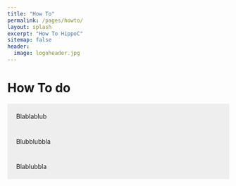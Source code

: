 ```yaml
---
title: "How To"
permalink: /pages/howto/
layout: splash
excerpt: "How To HippoC"
sitemap: false
header:
  image: logoheader.jpg
---
```

<style>
.box{
  padding: 20px;
  background: #eee;
}
</style>

<h1>How To do</h1>

<div class="box">Blablablub</div>
<div class="box">Blubblubbla</div>
<div class="box">Blablubbla</div>
